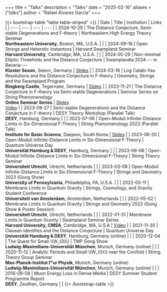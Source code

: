 +++
title = "Talks"
description = "Talks"
date = "2025-02-16"
aliases = ["talks"]
author = "Rafael Álvarez García"
+++

<!--
Sources:
https://zwbetz.com/style-a-markdown-table-with-bootstrap-classes-in-hugo/
https://matt-thornton.net/tech/bootstrap-style-tables-in-hugo-without-bootstrap/
-->

{{< bootstrap-table "table table-striped" >}}
| Date | Title | Institution | Links |
| :--- | :--- | :--- | :--- |
| 2024-10-29 | The Distance Conjecture, Semi-stable Degenerations and F-theory | Northeastern High Energy Theory Seminar<br> **Northeastern University**, Boston, MA, U.S.A. | |
| 2024-09-16 | Open Strings and Heterotic Instantons | Harvard Swampland Seminar<br> **Harvard University**, Cambridge, MA, U.S.A. | |
| 2024-05-29 | Non-minimal Elliptic Threefolds and the Distance Conjecture | Swamplandia 2024&thinsp;---&thinsp;in Bavaria&thinsp;---<br> **Kloster Seeon**, Seeon, Germany | [Slides](https://indico.physik.uni-muenchen.de/event/400/contributions/1648/attachments/955/1518/AlvarezGarcia_1.pdf) |
| 2024-03-18 | Log Calabi-Yau Resolutions and the Distance Conjecture in F-theory | Geometry, Strings and the Swampland Program<br> **Ringberg Castle**, Tegernsee, Germany | [Slides](https://wwwth.mpp.mpg.de/members/blumenha/ringberg2024/talks/alvarez-garcia.pdf) |
| 2023-11-21 | The Distance Conjecture in F-theory via Semi-stable Degenerations | Seminar Series on String Phenomenology<br> **Online Seminar Series** | [Slides](https://drive.google.com/file/d/11ZP26_y9z-gYs0U5AWrr_h6M8a35T8Q8/view?usp=drive_link)<br> [Video](https://youtu.be/TlyPdggWH7c) |
| 2023-09-27 | Semi-stable Degenerations and the Distance Conjecture in F-theory | DESY Theory Workshop (Parallel Talk)<br> **DESY**, Hamburg, Germany | |
| 2023-07-06 | Open-Moduli Infinite-Distance Limits in Six-Dimensional F-Theory | String Phenomenology 2023 (Parallel Talk)<br> **Institute for Basic Science**, Daejeon, South Korea | [Slides](https://indico.cern.ch/event/1270020/contributions/5473092/attachments/2684924/4658146/9\%20Alvarez-Garcia.pdf) |
| 2023-06-20 | Open-Moduli Infinite-Distance Limits in Six-Dimensional F-Theory | Quantum Universe Day<br> **Universität Hamburg & DESY**, Hamburg, Germany | |
| 2023-06-08 | Open-Moduli Infinite-Distance Limits in Six-Dimensional F-Theory | String Theory Seminar<br> **Universiteit Utrecht**, Utrecht, Netherlands | |
| 2023-03-08 | Open-Moduli Infinite-Distance Limits in Six-Dimensional F-Theory | Strings and Geometry 2023 (Gong Show)<br> **University of Pennsylvania**, Philadelphia, PA, U.S.A. | |
| 2022-05-11 | Membrane Limits in Quantum Gravity | Strings, Cosmology, and Gravity Student Conference<br> **Universiteit van Amsterdam**, Amsterdam, Netherlands | |
| 2022-05-02 | Membrane Limits in Quantum Gravity | Strings and Geometry 2022 (Gong Show & Poster Session)<br> **Universiteit Utrecht**, Utrecht, Netherlands | |
| 2022-01-31 | Membrane Limits in Quantum Gravity | Swampland Seminar Series<br> **Harvard University, CMSA**, Cambridge, MA, U.S.A | [Video](https://youtu.be/pPi8DDnuLEk?si=PHAN6nQmHhIiHb95) |
| 2021-11-30 | Clausen Identities and the Distance Conjecture | Quantum Universe Day<br> **Universität Hamburg & DESY**, Hamburg, Germany (online) | |
| 2020-12-04 | The Quest for Small \\(W_{0}\\) | TMP Gong Show<br> **Ludwig-Maximilians-Universität München**, Munich, Germany (online) | |
| 2020-11-12 | Analytic Periods and Small \\(W_{0}\\) near the Conifold | String Theory Group Seminar<br> **Max-Planck-Institut f\"ur Physik**, Munich, Germany (online)<br> **Ludwig-Maximilians-Universität München**, Munich, Germany (online) | |
| 2016-09-08 | Muon Energy Loss in Dense Media | DESY Summer Student Programme Report<br> **DESY**, Zeuthen, Germany | |
{{< /bootstrap-table >}}